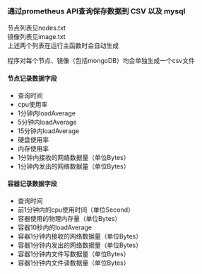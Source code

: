 ### 通过prometheus API查询保存数据到 CSV 以及 mysql
节点列表见nodes.txt  
镜像列表见image.txt  
上述两个列表在运行主函数时会自动生成

程序对每个节点、镜像（包括mongoDB）均会单独生成一个csv文件
#### 节点记录数据字段
+ 查询时间
+ cpu使用率
+ 1分钟内loadAverage
+ 5分钟内loadAverage
+ 15分钟内loadAverage
+ 硬盘使用率
+ 内存使用率
+ 1分钟内接收的网络数据量（单位Bytes）
+ 1分钟内发出的网络数据量（单位Bytes）  
#### 容器记录数据字段
+ 查询时间
+ 前1分钟内的cpu使用时间（单位Second）
+ 容器使用的物理内存量（单位Bytes）
+ 容器10秒内的loadAverage
+ 容器1分钟内接收的网络数据量（单位Bytes）
+ 容器1分钟内发出的网络数据量（单位Bytes）
+ 容器1分钟内文件写数据量（单位Bytes）
+ 容器1分钟内文件读数据量（单位Bytes）
